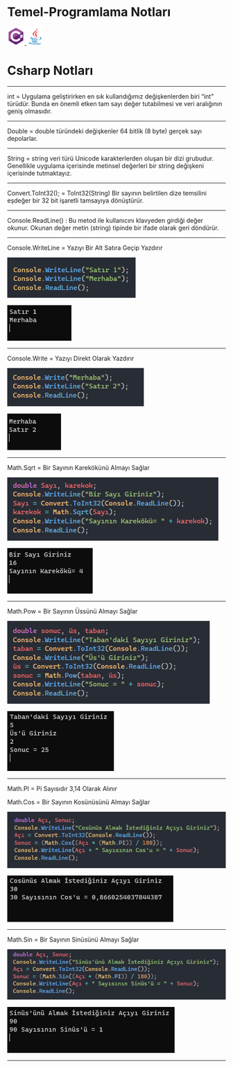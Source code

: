# Temel-Programlama Notları


<p align="left"> <a href="#csharp-notları" target="_blank" rel="noreferrer"> <img src="https://raw.githubusercontent.com/devicons/devicon/master/icons/csharp/csharp-original.svg" alt="csharp" width="40" height="40"/> </a> 
<a href="#java-notları" target="_blank" rel="noreferrer"> <img src="https://raw.githubusercontent.com/devicons/devicon/master/icons/java/java-original.svg" alt="java" width="40" height="40"/> </a> </p>


# Csharp Notları

--------------------------------------------------------------------------------------
int = Uygulama geliştirirken en sık kullandığımız değişkenlerden biri “int” türüdür.  Bunda en önemli etken tam sayı değer tutabilmesi ve veri aralığının geniş olmasıdır.

--------------------------------------------------------------------------------------

Double = double türündeki değişkenler 64 bitlik (8 byte) gerçek sayı depolarlar.

--------------------------------------------------------------------------------------

String = string veri türü Unicode karakterlerden oluşan bir dizi grubudur. Genellikle uygulama içerisinde metinsel değerleri bir string değişkeni içerisinde tutmaktayız. 

--------------------------------------------------------------------------------------

Convert.ToInt32(); = ToInt32(String) Bir sayının belirtilen dize temsilini eşdeğer bir 32 bit işaretli tamsayıya dönüştürür.

--------------------------------------------------------------------------------------

Console.ReadLine() : Bu metod ile kullanıcını klavyeden girdiği değer okunur. Okunan değer metin (string) tipinde bir ifade olarak geri döndürür.

--------------------------------------------------------------------------------------

Console.WriteLine = Yazıyı Bir Alt Satıra Geçip Yazdırır

![ConsoleWriteLine](/img/Merhaba.png)

![ConsoleWriteLine](/img/Merhaba1sonuc.png)

--------------------------------------------------------------------------------------

Console.Write = Yazıyı Direkt Olarak Yazdırır

![ConsoleWrite](/img/Merhaba2.png)

![ConsoleWrite](/img/Merhaba2Sonuc.png)

--------------------------------------------------------------------------------------

Math.Sqrt = Bir Sayının Karekökünü Almayı Sağlar

![MathSqrt](/img/MathSqrt.png)

![MathSqrt](/img/MathSqrt1.png)

--------------------------------------------------------------------------------------

Math.Pow = Bir Sayının Üssünü Almayı Sağlar

![MathPow](/img/MathPow.png)

![MathPow](/img/MathPow1.png)

--------------------------------------------------------------------------------------

Math.PI = Pi Sayısıdır 3,14 Olarak Alınır

Math.Cos = Bir Sayının Kosünüsünü Almayı Sağlar

![MathCos](/img/MathCos.png)

![MathCos](/img/MathCos1.png)

--------------------------------------------------------------------------------------

Math.Sin = Bir Sayının Sinüsünü Almayı Sağlar

![MathSin](/img/MathSin.png)

![MathSin](/img/MathSin1.png)

--------------------------------------------------------------------------------------


